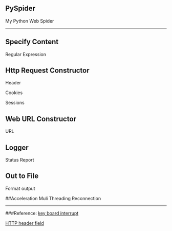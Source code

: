 ## PySpider
My Python Web Spider

---
## Specify Content
Regular Expression



## Http Request Constructor
Header

Cookies

Sessions


## Web URL Constructor

URL


## Logger
Status Report


## Out to File
Format output


##Acceleration
Muli Threading
Reconnection

---
###Reference:
[key board interrupt](http://stackoverflow.com/questions/4136632/ctrl-c-i-e-keyboardinterrupt-to-kill-threads-in-python)

[HTTP header field](https://en.wikipedia.org/wiki/List_of_HTTP_header_fields)
